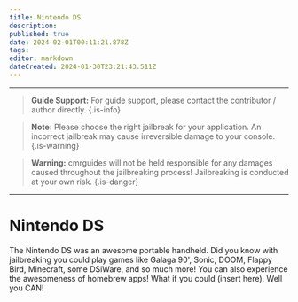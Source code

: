 ```yaml
---
title: Nintendo DS
description: 
published: true
date: 2024-02-01T00:11:21.878Z
tags: 
editor: markdown
dateCreated: 2024-01-30T23:21:43.511Z
---
```


---
> <b>Guide Support:</b>
> For guide support, please contact the contributor / author directly. 
{.is-info}

> <b>Note:</b>
> Please choose the right jailbreak for your application. An incorrect jailbreak may cause irreversible damage to your console. 
{.is-warning}

> <b>Warning:</b>
> cmrguides will not be held responsible for any damages caused throughout the jailbreaking process! Jailbreaking is conducted at your own risk. 
{.is-danger}

---

# Nintendo DS
The Nintendo DS was an awesome portable handheld. Did you know with jailbreaking you could play games like Galaga 90', Sonic, DOOM, Flappy Bird, Minecraft, some DSiWare, and so much more! You can also experience the awesomeness of homebrew apps! What if you could (insert here). Well you CAN!